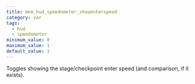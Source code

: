 ```yaml
---
title: mom_hud_speedometer_showenterspeed
category: var
tags:
  - hud
  - speedometer
minimum_value: 0
maximum_value: 1
default_value: 1
---
```


Toggles showing the stage/checkpoint enter speed (and comparison, if it exists).